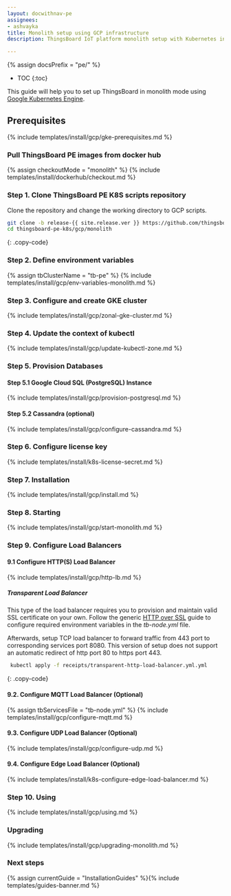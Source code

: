 ```yaml
---
layout: docwithnav-pe
assignees:
- ashvayka
title: Monolith setup using GCP infrastructure 
description: ThingsBoard IoT platform monolith setup with Kubernetes in GKE

---
```


{% assign docsPrefix = "pe/" %}

* TOC
{:toc}

This guide will help you to set up ThingsBoard in monolith mode using [Google Kubernetes Engine](https://cloud.google.com/kubernetes-engine). 

## Prerequisites

{% include templates/install/gcp/gke-prerequisites.md %}

### Pull ThingsBoard PE images from docker hub

{% assign checkoutMode = "monolith" %}
{% include templates/install/dockerhub/checkout.md %}

### Step 1. Clone ThingsBoard PE K8S scripts repository

Clone the repository and change the working directory to GCP scripts.

```bash
git clone -b release-{{ site.release.ver }} https://github.com/thingsboard/thingsboard-pe-k8s.git --depth 1
cd thingsboard-pe-k8s/gcp/monolith
```
{: .copy-code}

### Step 2. Define environment variables

{% assign tbClusterName = "tb-pe" %}
{% include templates/install/gcp/env-variables-monolith.md %}

### Step 3. Configure and create GKE cluster

{% include templates/install/gcp/zonal-gke-cluster.md %}

### Step 4. Update the context of kubectl

{% include templates/install/gcp/update-kubectl-zone.md %}

### Step 5. Provision Databases

#### Step 5.1 Google Cloud SQL (PostgreSQL) Instance

{% include templates/install/gcp/provision-postgresql.md %}

#### Step 5.2 Cassandra (optional)

{% include templates/install/gcp/configure-cassandra.md %}

### Step 6. Configure license key

{% include templates/install/k8s-license-secret.md %}

### Step 7. Installation

{% include templates/install/gcp/install.md %}

### Step 8. Starting

{% include templates/install/gcp/start-monolith.md %}

### Step 9. Configure Load Balancers

#### 9.1 Configure HTTP(S) Load Balancer

{% include templates/install/gcp/http-lb.md %}

##### Transparent Load Balancer

This type of the load balancer requires you to provision and maintain valid SSL certificate on your own.
Follow the generic [HTTP over SSL](/docs/{{docsPrefix}}user-guide/ssl/http-over-ssl/#ssl-configuration-using-pem-certificates-file) guide
to configure required environment variables in the *tb-node.yml* file.

Afterwards, setup TCP load balancer to forward traffic from 443 port to corresponding services port 8080.
This version of setup does not support an automatic redirect of http port 80 to https port 443.

```bash
 kubectl apply -f receipts/transparent-http-load-balancer.yml.yml
```
{: .copy-code}


#### 9.2. Configure MQTT Load Balancer (Optional)

{% assign tbServicesFile = "tb-node.yml" %}
{% include templates/install/gcp/configure-mqtt.md %}

#### 9.3. Configure UDP Load Balancer (Optional)

{% include templates/install/gcp/configure-udp.md %}

#### 9.4. Configure Edge Load Balancer (Optional)

{% include templates/install/k8s-configure-edge-load-balancer.md %}

### Step 10. Using

{% include templates/install/gcp/using.md %}

### Upgrading

{% include templates/install/gcp/upgrading-monolith.md %}

### Next steps

{% assign currentGuide = "InstallationGuides" %}{% include templates/guides-banner.md %}
